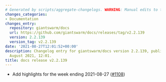 ```yaml
---
# Generated by scripts/aggregate-changelogs. WARNING: Manual edits to this files will be overwritten.
changes_categories:
- Documentation
changes_entry:
  repository: giantswarm/docs
  url: https://github.com/giantswarm/docs/releases/tag/v2.2.139
  version: 2.2.139
  version_tag: v2.2.139
date: '2021-08-27T12:01:52+00:00'
description: Changelog entry for giantswarm/docs version 2.2.139, published on 27
  August 2021, 12:01.
title: docs release v2.2.139
---
```


- Add highlights for the week ending 2021-08-27 ([#1108](https://github.com/giantswarm/docs/pull/1108))
